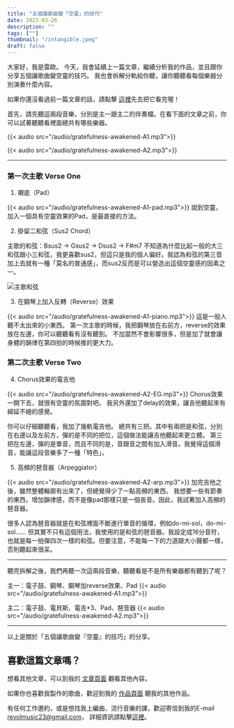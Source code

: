 ```yaml
---
title: "五個讓歌曲變「空靈」的技巧"
date: 2023-03-26
description: "" 
tags: [""]
thumbnail: "/intangible.jpeg"
draft: false
---
```


大家好，我是雷歐。
今天，我會延續上一篇文章，繼續分析我的作品，並且跟你分享五個讓歌曲變空靈的技巧。
我也會拆解分軌給你聽，讓你聽聽看每個樂器分別演奏什麼內容。

如果你還沒看過前一篇文章的話，請點擊 [這裡](/articles/electro-pop-song-analysis)先去把它看完喔！

首先，請先聽這兩段音樂，分別是主一跟主二的伴奏檔。在看下面的文章之前，你可以試著聽聽看裡面總共有哪些樂器。

{{< audio src="/audio/gratefulness-awakened-A1.mp3">}}

{{< audio src="/audio/gratefulness-awakened-A2.mp3">}}

---

### 第一次主歌 Verse One

1. 襯底（Pad）

{{< audio src="/audio/gratefulness-awakened-A1-pad.mp3">}}
說到空靈，加入一個具有空靈效果的Pad，是最直接的方法。

2. 掛留二和弦（Sus2 Chord）

主歌的和弦：Bsus2 → Gsus2 → Dsus2 → F#m7
不知道為什麼比起一般的大三和弦跟小三和弦，我更喜歡sus2，但這只是我的個人偏好。我認為和弦的第三音加上去就有一種「莫名的普通感」，而sus2反而是可以營造出這個空靈感的因素之一。

![主歌和弦](/Gratefulness-Awakened-A1.png)

3. 在鋼琴上加入反轉（Reverse）效果

{{< audio src="/audio/gratefulness-awakened-A1-piano.mp3">}}
這是一般人聽不太出來的小東西。
第一次主歌的時候，我把鋼琴放在右前方，reverse的效果放在左邊，你可以聽聽看有沒有聽到。
不加當然不會影響很多，但是加了就會讓身體的韻律在第四拍的時候推的更大力。


### 第二次主歌 Verse Two

4. Chorus效果的電吉他

{{< audio src="/audio/gratefulness-awakened-A2-EG.mp3">}}
Chorus效果一開下去，就很有空靈的氛圍對吧。
我另外還加了delay的效果，讓吉他聽起來有綿延不絕的感覺。

你可以仔細聽聽看，我加了幾軌電吉他。
總共有三把。其中有兩把是和弦，分別在右邊以及左前方，彈的是不同的把位，這個做法能讓吉他聽起來更立體。
第三把在左邊，彈的是單音，而且不同的是，音跟音之間有加入滑音。我覺得這個滑音，能讓這段音樂多了一種「特色」。


5. 高頻的琶音器（Arpeggiator）

{{< audio src="/audio/gratefulness-awakened-A2-arp.mp3">}}
加完吉他之後，雖然整體輪廓有出來了，但總覺得少了一點高頻的東西。
我想要一些有節奏的東西，增加韻律感，而不是像pad那樣只是一個長音。因此，我試著加入高頻的琶音器。

很多人認為琶音器就是在和弦裡面不斷進行單音的循環，例如do-mi-sol，do-mi-sol......
但其實不只有這個用法，我使用的是和弦的琶音器。我設定成16分音符，也就是每一拍彈四次一樣的和弦。但要注意，不能每一下的力道跟大小聲都一樣，否則聽起來很呆。

---


聽完拆解之後，我們再聽一次這兩段音樂，聽聽看是不是所有樂器都有聽到了呢？

主一：電子鼓、鋼琴、鋼琴加reverse效果、Pad
{{< audio src="/audio/gratefulness-awakened-A1.mp3">}}

主二：電子鼓、電貝斯、電吉*3、Pad、琶音器
{{< audio src="/audio/gratefulness-awakened-A2.mp3">}}

---

以上是關於「五個讓歌曲變『空靈』的技巧」的分享。

## 喜歡這篇文章嗎？

想看其他文章，可以到我的 [文章頁面](/articles) 觀看其他內容。

如果你也喜歡我製作的歌曲，歡迎到我的 [作品頁面](/portfolio/arrangement/all) 聽我的其他作品。

有任何工作邀約，或是想找我上編曲、流行音樂的課，歡迎寄信到我的E-mail <revolmusic23@gmail.com>，
詳細資訊請點擊[這裡](/about)。